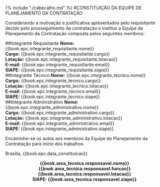 {% include "./cabecalho.md" %}
#CONSTITUIÇÃO DA EQUIPE DE PLANEJAMENTO DA CONTRATAÇÃO

Considerando a motivação e justificativa apresentados pelo requisitante decido 
pelo prosseguimento da contratação e instituo a Equipe de Planejamento da 
Contratação composta pelos seguintes membros:

##Integrante Requisitante
**Nome:** {{book.epc.integrante_requisitante.nome}}  
**Cargo:** {{book.epc.integrante_requisitante.cargo}}  
**Lotação:** {{book.epc.integrante_requisitante.lotacao}}  
**E-mail:** {{book.epc.integrante_requisitante.email}}  
**SIAPE:** {{book.epc.integrante_requisitante.siape}}  
##Integrante Técnico
**Nome:** {{book.epc.integrante_tecnico.nome}}  
**Cargo:** {{book.epc.integrante_tecnico.cargo}}  
**Lotação:** {{book.epc.integrante_tecnico.lotacao}}  
**E-mail:** {{book.epc.integrante_tecnico.email}}  
**SIAPE:** {{book.epc.integrante_tecnico.siape}}  
##Integrante Administrativo 
**Nome:** {{book.epc.integrante_administrativo.nome}}  
**Cargo:** {{book.epc.integrante_administrativo.cargo}}  
**Lotação:** {{book.epc.integrante_administrativo.lotacao}}  
**E-mail:** {{book.epc.integrante_administrativo.email}}  
**SIAPE:** {{book.epc.integrante_administrativo.siape}}  
     
Encaminhe-se os autos aos membros da Equipe de Planejamento da Contratação para início dos trabalhos.  

Brasília, {{book.epc.data_constituicao}}

<div align="center">
<b>
{{book.area_tecnica.responsavel.nome}}<br/>  
{{book.area_tecnica.responsavel.funcao}}<br/> 
{{book.area_tecnica.responsavel.lotacao}}<br/> 
SIAPE: {{book.area_tecnica.responsavel.siape}}<br/>   
</b>

  

